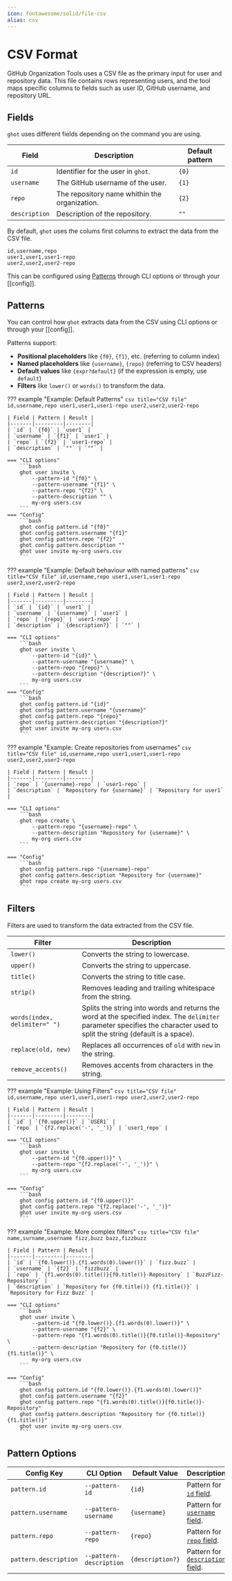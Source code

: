 ```yaml
---
icon: fontawesome/solid/file-csv
alias: csv
---
```


# CSV Format
GitHub Organization Tools uses a CSV file as the primary input for user and repository data.
This file contains rows representing users, and the tool maps specific columns
to fields such as user ID, GitHub username, and repository URL.

## Fields
`ghot` uses different fields depending on the command you are using.

| Field | Description | Default pattern |
|-------|-------------|---------|
| `id` | Identifier for the user in `ghot`. | `{0}` |
| `username` | The GitHub username of the user. | `{1}` |
| `repo` | The repository name whithin the organization. | `{2}` |
| `description` | Description of the repository. | `""` |

By default, `ghot` uses the colums first columns
to extract the data from the CSV file.

```csv
id,username,repo
user1,user1,user1-repo
user2,user2,user2-repo
```

This can be configured using [Patterns](#patterns) through CLI options or
through your [[config]].



## Patterns
You can control how `ghot` extracts data from the CSV using
CLI options or through your [[config]].

Patterns support:

- __Positional placeholders__ like `{f0}`, `{f1}`, etc. (referring to column index)
- __Named placeholders__ like `{username}`, `{repo}` (referring to CSV headers)
- __Default values__ like `{expr?default}` (if the expression is empty, use `default`)
- __Filters__ like `lower()` or `words()` to transform the data.

??? example "Example: Default Patterns"
    ```csv title="CSV file"
    id,username,repo
    user1,user1,user1-repo
    user2,user2,user2-repo
    ```

    | Field | Pattern | Result |
    |-------|---------|--------|
    | `id` | `{f0}` | `user1` |
    | `username` | `{f1}` | `user1` |
    | `repo` | `{f2}` | `user1-repo` |
    | `description` | `""` | `""` |

    === "CLI options"
        ```bash
        ghot user invite \
            --pattern-id "{f0}" \
            --pattern-username "{f1}" \
            --pattern-repo "{f2}" \
            --pattern-description "" \
            my-org users.csv
        ```
    === "Config"
        ```bash
        ghot config pattern.id "{f0}"
        ghot config pattern.username "{f1}"
        ghot config pattern.repo "{f2}"
        ghot config pattern.description ""
        ghot user invite my-org users.csv
        ```


??? example "Example: Default behaviour with named patterns"
    ```csv title="CSV file"
    id,username,repo
    user1,user1,user1-repo
    user2,user2,user2-repo
    ```

    | Field | Pattern | Result |
    |-------|---------|--------|
    | `id` | `{id}` | `user1` |
    | `username` | `{username}` | `user1` |
    | `repo` | `{repo}` | `user1-repo` |
    | `description` | `{description?}` | `""` |

    === "CLI options"
        ```bash
        ghot user invite \
            --pattern-id "{id}" \
            --pattern-username "{username}" \
            --pattern-repo "{repo}" \
            --pattern-description "{description?}" \
            my-org users.csv
        ```
    === "Config"
        ```bash
        ghot config pattern.id "{id}"
        ghot config pattern.username "{username}"
        ghot config pattern.repo "{repo}"
        ghot config pattern.description "{description?}"
        ghot user invite my-org users.csv
        ```

??? example "Example: Create repositories from usernames"
    ```csv title="CSV file"
    id,username,repo
    user1,user1,user1-repo
    user2,user2,user2-repo
    ```

    | Field | Pattern | Result |
    |-------|---------|--------|
    | `repo` | `{username}-repo` | `user1-repo` |
    | `description` | `Repository for {username}` | `Repository for user1` |

    === "CLI options"
        ```bash
        ghot repo create \
            --pattern-repo "{username}-repo" \
            --pattern-description "Repository for {username}" \
            my-org users.csv
        ```

    === "Config"
        ```bash
        ghot config pattern.repo "{username}-repo"
        ghot config pattern.description "Repository for {username}"
        ghot repo create my-org users.csv
        ```

## Filters
Filters are used to transform the data extracted from the CSV file.

| Filter | Description |
|--------|-------------|
| `lower()` | Converts the string to lowercase. |
| `upper()` | Converts the string to uppercase. |
| `title()` | Converts the string to title case. |
| `strip()` | Removes leading and trailing whitespace from the string. |
| `words(index, delimiter=" ")` | Splits the string into words and returns the word at the specified index. The `delimiter` parameter specifies the character used to split the string (default is a space). |
| `replace(old, new)` | Replaces all occurrences of `old` with `new` in the string. |
| `remove_accents()` | Removes accents from characters in the string. |

??? example "Example: Using Filters"
    ```csv title="CSV file"
    id,username,repo
    user1,user1,user1-repo
    user2,user2,user2-repo
    ```

    | Field | Pattern | Result |
    |-------|---------|--------|
    | `id` | `{f0.upper()}` | `USER1` |
    | `repo` | `{f2.replace('-', '_')}` | `user1_repo` |

    === "CLI options"
        ```bash
        ghot user invite \
            --pattern-id "{f0.upper()}" \
            --pattern-repo "{f2.replace('-', '_')}" \
            my-org users.csv
        ```

    === "Config"
        ```bash
        ghot config pattern.id "{f0.upper()}"
        ghot config pattern.repo "{f2.replace('-', '_')}"
        ghot user invite my-org users.csv
        ```

??? example "Example: More complex filters"
    ```csv title="CSV file"
    name,surname,username
    fizz,buzz bazz,fizzbuzz
    ```

    | Field | Pattern | Result |
    |-------|---------|--------|
    | `id` | `{f0.lower()}.{f1.words(0).lower()}` | `fizz.buzz` |
    | `username` | `{f2}` | `fizzbuzz` |
    | `repo` | `{f1.words(0).title()}{f0.title()}-Repository` | `BuzzFizz-Repository` |
    | `description` | `Repository for {f0.title()} {f1.title()}` | `Repository for Fizz Buzz` |

    === "CLI options"
        ```bash
        ghot user invite \
            --pattern-id "{f0.lower()}.{f1.words(0).lower()}" \
            --pattern-username "{f2}" \
            --pattern-repo "{f1.words(0).title()}{f0.title()}-Repository" \
            --pattern-description "Repository for {f0.title()} {f1.title()}" \
            my-org users.csv
        ```

    === "Config"
        ```bash
        ghot config pattern.id "{f0.lower()}.{f1.words(0).lower()}"
        ghot config pattern.username "{f2}"
        ghot config pattern.repo "{f1.words(0).title()}{f0.title()}-Repository"
        ghot config pattern.description "Repository for {f0.title()} {f1.title()}"
        ghot user invite my-org users.csv
        ```

## Pattern Options
| Config Key | CLI Option | Default Value | Description |
|--------|---------------|-------------|--------|
| `pattern.id` | `--pattern-id` | `{id}` | Pattern for [`id` field][fields]. |
| `pattern.username` | `--pattern-username` | `{username}` | Pattern for [`username` field][fields]. |
| `pattern.repo` | `--pattern-repo` | `{repo}` | Pattern for [`repo` field][fields]. |
| `pattern.description` | `--pattern-description` | `{description?}` | Pattern for [`description` field][fields]. |

[fields]: #fields
